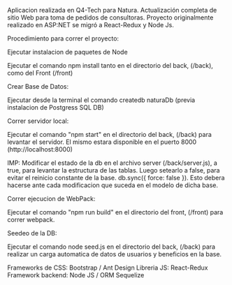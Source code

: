 Aplicacion realizada en Q4-Tech para Natura. Actualización completa de sitio Web para toma de pedidos de consultoras.
Proyecto originalmente realizado en ASP:NET se migró a React-Redux y Node Js.

Procedimiento para correr el proyecto:

Ejecutar instalacion de paquetes de Node

Ejecutar el comando npm install tanto en el directorio del back, (/back), como del Front (/front)

Crear Base de Datos:

Ejecutar desde la terminal el comando createdb naturaDb (previa instalacion de Postgress SQL DB)

Correr servidor local:

Ejecutar el comando "npm start" en el directorio del back, (/back) para levantar el servidor. El mismo estara disponible en el puerto 8000 (http://localhost:8000)

IMP: Modificar el estado de la db en el archivo server (/back/server.js), a true, para levantar la estructura de las tablas. Luego setearlo a false, para evitar el reinicio constante de la base. db.sync({ force: false }). Esto debera hacerse ante cada modificacion que suceda en el modelo de dicha base.

Correr ejecucion de WebPack:

Ejecutar el comando "npm run build" en el directorio del front, (/front) para correr webpack.

Seedeo de la DB:

Ejecutar el comando node seed.js en el directorio del back, (/back) para realizar un carga automatica de datos de usuarios y beneficios en la base. 

Frameworks de CSS: Bootstrap / Ant Design
Libreria JS: React-Redux
Framework backend: Node JS / ORM Sequelize